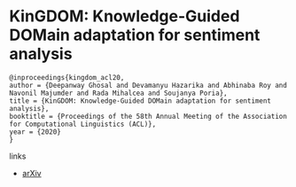 # KinGDOM: Knowledge-Guided DOMain adaptation for sentiment analysis

```
@inproceedings{kingdom_acl20,
author = {Deepanway Ghosal and Devamanyu Hazarika and Abhinaba Roy and Navonil Majumder and Rada Mihalcea and Soujanya Poria},
title = {KinGDOM: Knowledge-Guided DOMain adaptation for sentiment analysis},
booktitle = {Proceedings of the 58th Annual Meeting of the Association for Computational Linguistics (ACL)},
year = {2020}
}
```

links
- [arXiv](https://arxiv.org/abs/2005.00791)
